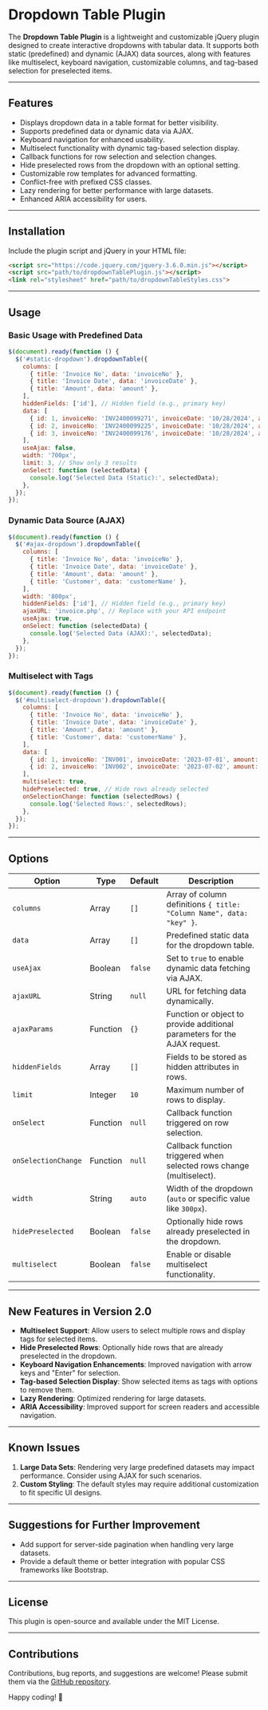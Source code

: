 
# Dropdown Table Plugin

The **Dropdown Table Plugin** is a lightweight and customizable jQuery plugin designed to create interactive dropdowns with tabular data. It supports both static (predefined) and dynamic (AJAX) data sources, along with features like multiselect, keyboard navigation, customizable columns, and tag-based selection for preselected items.

---
## Features

- Displays dropdown data in a table format for better visibility.
- Supports predefined data or dynamic data via AJAX.
- Keyboard navigation for enhanced usability.
- Multiselect functionality with dynamic tag-based selection display.
- Callback functions for row selection and selection changes.
- Hide preselected rows from the dropdown with an optional setting.
- Customizable row templates for advanced formatting.
- Conflict-free with prefixed CSS classes.
- Lazy rendering for better performance with large datasets.
- Enhanced ARIA accessibility for users.

---
## Installation

Include the plugin script and jQuery in your HTML file:

```html
<script src="https://code.jquery.com/jquery-3.6.0.min.js"></script>
<script src="path/to/dropdownTablePlugin.js"></script>
<link rel="stylesheet" href="path/to/dropdownTableStyles.css">
```
---
## Usage

### Basic Usage with Predefined Data
```javascript
$(document).ready(function () {
  $('#static-dropdown').dropdownTable({
    columns: [
      { title: 'Invoice No', data: 'invoiceNo' },
      { title: 'Invoice Date', data: 'invoiceDate' },
      { title: 'Amount', data: 'amount' },
    ],
    hiddenFields: ['id'], // Hidden field (e.g., primary key)
    data: [
      { id: 1, invoiceNo: 'INV2400099271', invoiceDate: '10/28/2024', amount: '33579.04' },
      { id: 2, invoiceNo: 'INV2400099225', invoiceDate: '10/28/2024', amount: '2892.73' },
      { id: 3, invoiceNo: 'INV2400099176', invoiceDate: '10/28/2024', amount: '37062.62' },
    ],
    useAjax: false,
    width: '700px',
    limit: 3, // Show only 3 results
    onSelect: function (selectedData) {
      console.log('Selected Data (Static):', selectedData);
    },
  });
});
```

### Dynamic Data Source (AJAX)
```javascript
$(document).ready(function () {
  $('#ajax-dropdown').dropdownTable({
    columns: [
      { title: 'Invoice No', data: 'invoiceNo' },
      { title: 'Invoice Date', data: 'invoiceDate' },
      { title: 'Amount', data: 'amount' },
      { title: 'Customer', data: 'customerName' },
    ],
    width: '800px',
    hiddenFields: ['id'], // Hidden field (e.g., primary key)
    ajaxURL: 'invoice.php', // Replace with your API endpoint
    useAjax: true,
    onSelect: function (selectedData) {
      console.log('Selected Data (AJAX):', selectedData);
    },
  });
});
```

### Multiselect with Tags
```javascript
$(document).ready(function () {
  $('#multiselect-dropdown').dropdownTable({
    columns: [
      { title: 'Invoice No', data: 'invoiceNo' },
      { title: 'Invoice Date', data: 'invoiceDate' },
      { title: 'Amount', data: 'amount' },
      { title: 'Customer', data: 'customerName' },
    ],
    data: [
      { id: 1, invoiceNo: 'INV001', invoiceDate: '2023-07-01', amount: '$500', customerName: 'John Doe' },
      { id: 2, invoiceNo: 'INV002', invoiceDate: '2023-07-02', amount: '$600', customerName: 'Jane Smith' },
    ],
    multiselect: true,
    hidePreselected: true, // Hide rows already selected
    onSelectionChange: function (selectedRows) {
      console.log('Selected Rows:', selectedRows);
    },
  });
});
```

---
## Options

| Option             | Type       | Default     | Description                                                                |
|--------------------|------------|-------------|----------------------------------------------------------------------------|
| `columns`          | Array      | `[]`        | Array of column definitions `{ title: "Column Name", data: "key" }`.       |
| `data`             | Array      | `[]`        | Predefined static data for the dropdown table.                             |
| `useAjax`          | Boolean    | `false`     | Set to `true` to enable dynamic data fetching via AJAX.                    |
| `ajaxURL`          | String     | `null`      | URL for fetching data dynamically.                                         |
| `ajaxParams`       | Function   | `{}`        | Function or object to provide additional parameters for the AJAX request.  |
| `hiddenFields`     | Array      | `[]`        | Fields to be stored as hidden attributes in rows.                          |
| `limit`            | Integer    | `10`        | Maximum number of rows to display.                                         |
| `onSelect`         | Function   | `null`      | Callback function triggered on row selection.                              |
| `onSelectionChange`| Function   | `null`      | Callback function triggered when selected rows change (multiselect).       |
| `width`            | String     | `auto`      | Width of the dropdown (`auto` or specific value like `300px`).             |
| `hidePreselected`  | Boolean    | `false`     | Optionally hide rows already preselected in the dropdown.                  |
| `multiselect`      | Boolean    | `false`     | Enable or disable multiselect functionality.                               |

---
## New Features in Version 2.0

- **Multiselect Support**: Allow users to select multiple rows and display tags for selected items.
- **Hide Preselected Rows**: Optionally hide rows that are already preselected in the dropdown.
- **Keyboard Navigation Enhancements**: Improved navigation with arrow keys and "Enter" for selection.
- **Tag-based Selection Display**: Show selected items as tags with options to remove them.
- **Lazy Rendering**: Optimized rendering for large datasets.
- **ARIA Accessibility**: Improved support for screen readers and accessible navigation.

---
## Known Issues

1. **Large Data Sets**: Rendering very large predefined datasets may impact performance. Consider using AJAX for such scenarios.
2. **Custom Styling**: The default styles may require additional customization to fit specific UI designs.

---
## Suggestions for Further Improvement

- Add support for server-side pagination when handling very large datasets.
- Provide a default theme or better integration with popular CSS frameworks like Bootstrap.

---
## License

This plugin is open-source and available under the MIT License.

---
## Contributions

Contributions, bug reports, and suggestions are welcome! Please submit them via the [GitHub repository](https://github.com/nalindaDJ/dropdownTable).

Happy coding! 🚀
